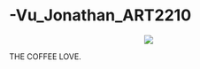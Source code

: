 # -Vu_Jonathan_ART2210

<div align=center>

![](https://github.com/jvu11/-Vu_Jonathan_ART2210/raw/master/Image/RichardAvedonDior.jpg)

<div align=left>
THE COFFEE LOVE.